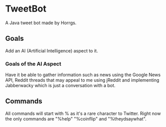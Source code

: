 # TweetBot
A Java tweet bot made by Horrgs.

## Goals
Add an AI (Artificial Intelligence) aspect to it.

### Goals of the AI Aspect
Have it be able to gather information such as news using the Google News API, Reddit threads that may appeal to me using jReddit and implementing Jabberwacky which is just a conversation with a bot.

## Commands
All commands will start with % as it's a rare character to Twitter. Right now the only commands are "%help" "%coinflip" and "%theydsaywhat".

